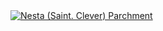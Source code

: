 <a href="https://linkedin.com/in/parchment/" target="_blank" rel="noreferrer">
  <img src="https://media.licdn.com/dms/image/v2/D4E16AQEFdCIG4t5P9A/profile-displaybackgroundimage-shrink_350_1400/profile-displaybackgroundimage-shrink_350_1400/0/1702406210655?e=1737590400&v=beta&t=2c9oVZSRIrm7HO0WU8QSOCMhJyMVpvRMUPc8Wt0ffwc" alt="Nesta (Saint. Clever) Parchment">
</a>
